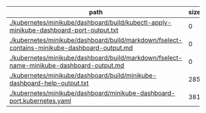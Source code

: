 path                                                                                                                                                                                                   |  size  |  mime        |  line_count
-------------------------------------------------------------------------------------------------------------------------------------------------------------------------------------------------------|--------|--------------|------------
[./kubernetes/minikube/dashboard/build/kubectl-apply-minikube-dashboard-port-output.txt](../../.././kubernetes/minikube/dashboard/build/kubectl-apply-minikube-dashboard-port-output.txt)              |  0     |  text/plain  |  0
[./kubernetes/minikube/dashboard/build/markdown/fselect-contains-minikube-dashboard-output.md](../../.././kubernetes/minikube/dashboard/build/markdown/fselect-contains-minikube-dashboard-output.md)  |  0     |  text/plain  |  0
[./kubernetes/minikube/dashboard/build/markdown/fselect-name-minikube-dashboard-output.md](../../.././kubernetes/minikube/dashboard/build/markdown/fselect-name-minikube-dashboard-output.md)          |  0     |  text/plain  |  0
[./kubernetes/minikube/dashboard/build/minikube-dashboard-help-output.txt](../../.././kubernetes/minikube/dashboard/build/minikube-dashboard-help-output.txt)                                          |  285   |  text/plain  |  9
[./kubernetes/minikube/dashboard/minikube-dashboard-port.kubernetes.yaml](../../.././kubernetes/minikube/dashboard/minikube-dashboard-port.kubernetes.yaml)                                            |  381   |  text/plain  |  17
